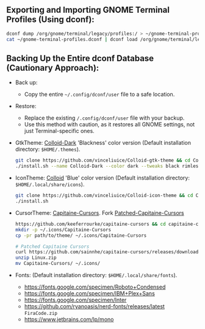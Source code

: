 ## Exporting and Importing GNOME Terminal Profiles (Using dconf):
```sh
dconf dump /org/gnome/terminal/legacy/profiles:/ > ~/gnome-terminal-profiles.dconf
cat ~/gnome-terminal-profiles.dconf | dconf load /org/gnome/terminal/legacy/profiles:/
```

## Backing Up the Entire dconf Database (Cautionary Approach):
- Back up:
    - Copy the entire `~/.config/dconf/user` file to a safe location.
- Restore:
    - Replace the existing `/.config/dconf/user` file with your backup.
    - Use this method with caution, as it restores all GNOME settings, not just Terminal-specific ones.

- GtkTheme: [Colloid-Dark](https://github.com/vinceliuice/Colloid-gtk-theme) 'Blackness' color version (Default installation directory: `$HOME/.themes`).
    ```sh
    git clone https://github.com/vinceliuice/Colloid-gtk-theme && cd Colloid-gtk-theme
    ./install.sh --name Colloid-Dark --color dark --tweaks black rimless
    ```
- IconTheme: [Colloid](https://github.com/vinceliuice/Colloid-icon-theme) 'Blue' color version (Default installation directory: `$HOME/.local/share/icons`).
    ```sh
    git clone https://github.com/vinceliuice/Colloid-icon-theme && cd Colloid-icon-theme
    ./install.sh
    ```
- CursorTheme: [Capitaine-Cursors](https://github.com/keeferrourke/capitaine-cursors). Fork [Patched-Capitaine-Cursors](https://github.com/sainnhe/capitaine-cursors)
    ```sh
    https://github.com/keeferrourke/capitaine-cursors && cd capitaine-cursors && ./build.sh
    mkdir -p ~/.icons/Capitaine-Cursors
    cp -pr path/to/theme/ ~/.icons/Capitaine-Cursors

    # Patched Capitaine Cursors
    curl https://github.com/sainnhe/capitaine-cursors/releases/download/r5/Linux.zip
    unzip Linux.zip
    mv Capitaine-Cursors/ ~/.icons/
    ```
- Fonts: (Default installation directory: `$HOME/.local/share/fonts`).
    - https://fonts.google.com/specimen/Roboto+Condensed
    - https://fonts.google.com/specimen/IBM+Plex+Sans
    - https://fonts.google.com/specimen/Inter
    - https://github.com/ryanoasis/nerd-fonts/releases/latest `FiraCode.zip`
    - https://www.jetbrains.com/lp/mono

